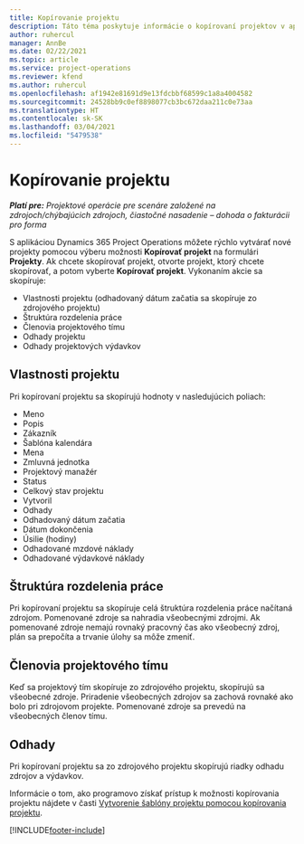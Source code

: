 ```yaml
---
title: Kopírovanie projektu
description: Táto téma poskytuje informácie o kopírovaní projektov v aplikácii Dynamics 365 Project Operations.
author: ruhercul
manager: AnnBe
ms.date: 02/22/2021
ms.topic: article
ms.service: project-operations
ms.reviewer: kfend
ms.author: ruhercul
ms.openlocfilehash: af1942e81691d9e13fdcbbf68599c1a8a4004582
ms.sourcegitcommit: 24528bb9c0ef8898077cb3bc672daa211c0e73aa
ms.translationtype: HT
ms.contentlocale: sk-SK
ms.lasthandoff: 03/04/2021
ms.locfileid: "5479538"
---
```

# <a name="copy-a-project"></a>Kopírovanie projektu

_**Platí pre:** Projektové operácie pre scenáre založené na zdrojoch/chýbajúcich zdrojoch, čiastočné nasadenie – dohoda o fakturácii pro forma_

S aplikáciou Dynamics 365 Project Operations môžete rýchlo vytvárať nové projekty pomocou výberu možnosti **Kopírovať projekt** na formulári **Projekty**. Ak chcete skopírovať projekt, otvorte projekt, ktorý chcete skopírovať, a potom vyberte **Kopírovať projekt**. Vykonaním akcie sa skopíruje:

- Vlastnosti projektu (odhadovaný dátum začatia sa skopíruje zo zdrojového projektu)
- Štruktúra rozdelenia práce
- Členovia projektového tímu
- Odhady projektu
- Odhady projektových výdavkov

## <a name="project-properties"></a>Vlastnosti projektu

Pri kopírovaní projektu sa skopírujú hodnoty v nasledujúcich poliach:

- Meno
- Popis
- Zákazník
- Šablóna kalendára
- Mena
- Zmluvná jednotka
- Projektový manažér
- Status
- Celkový stav projektu
- Vytvoril
- Odhady
- Odhadovaný dátum začatia
- Dátum dokončenia
- Úsilie (hodiny)
- Odhadované mzdové náklady
- Odhadované výdavkové náklady

## <a name="work-breakdown-structure"></a>Štruktúra rozdelenia práce

Pri kopírovaní projektu sa skopíruje celá štruktúra rozdelenia práce načítaná zdrojom. Pomenované zdroje sa nahradia všeobecnými zdrojmi. Ak pomenované zdroje nemajú rovnaký pracovný čas ako všeobecný zdroj, plán sa prepočíta a trvanie úlohy sa môže zmeniť.

## <a name="project-team-members"></a>Členovia projektového tímu

Keď sa projektový tím skopíruje zo zdrojového projektu, skopírujú sa všeobecné zdroje. Priradenie všeobecných zdrojov sa zachová rovnaké ako bolo pri zdrojovom projekte. Pomenované zdroje sa prevedú na všeobecných členov tímu.

## <a name="estimates"></a>Odhady

Pri kopírovaní projektu sa zo zdrojového projektu skopírujú riadky odhadu zdrojov a výdavkov. 

Informácie o tom, ako programovo získať prístup k možnosti kopírovania projektu nájdete v časti [Vytvorenie šablóny projektu pomocou kopírovania projektu](dev-copy-project.md).


[!INCLUDE[footer-include](../includes/footer-banner.md)]
